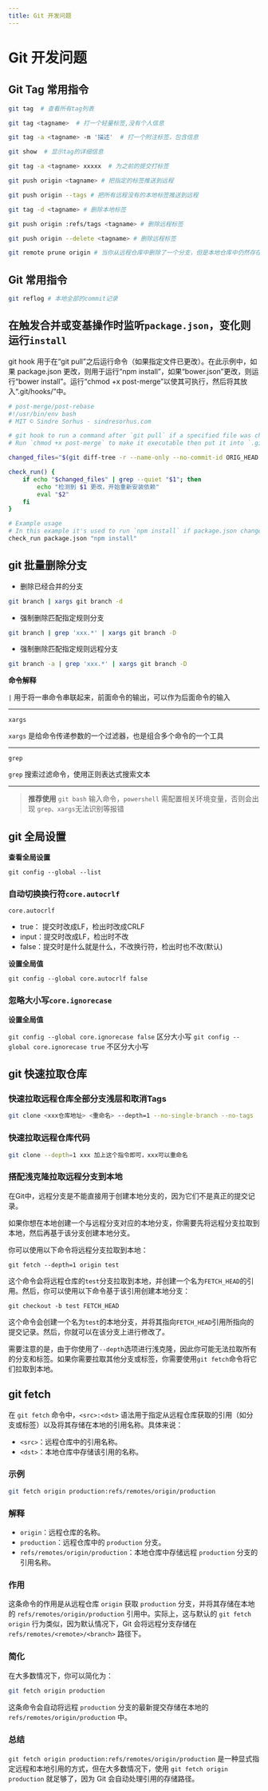 ```yaml
---
title: Git 开发问题
---
```


# Git 开发问题

## Git Tag 常用指令

```bash
git tag  # 查看所有tag列表

git tag <tagname>  # 打一个轻量标签,没有个人信息

git tag -a <tagname> -m '描述'  # 打一个附注标签，包含信息

git show  # 显示tag的详细信息

git tag -a <tagname> xxxxx  # 为之前的提交打标签 

git push origin <tagname> # 把指定的标签推送到远程

git push origin --tags # 把所有远程没有的本地标签推送到远程

git tag -d <tagname> # 删除本地标签

git push origin :refs/tags <tagname> # 删除远程标签

git push origin --delete <tagname> # 删除远程标签

git remote prune origin # 当你从远程仓库中删除了一个分支，但是本地仓库中仍然存在该分支的引用时，可以使用该命令将其清理掉。
```

## Git 常用指令

```bash
git reflog # 本地全部的commit记录
```

## 在触发合并或变基操作时监听`package.json`，变化则运行`install`

git hook 用于在“git pull”之后运行命令（如果指定文件已更改）。在此示例中，如果 package.json 更改，则用于运行“npm install”，如果“bower.json”更改，则运行“bower install”。运行“chmod +x post-merge”以使其可执行，然后将其放入“.git/hooks/”中。

```bash
# post-merge/post-rebase
#!/usr/bin/env bash
# MIT © Sindre Sorhus - sindresorhus.com

# git hook to run a command after `git pull` if a specified file was changed
# Run `chmod +x post-merge` to make it executable then put it into `.git/hooks/`.

changed_files="$(git diff-tree -r --name-only --no-commit-id ORIG_HEAD HEAD)"

check_run() {
	if echo "$changed_files" | grep --quiet "$1"; then
		echo "检测到 $1 更改，开始重新安装依赖"
		eval "$2"
	fi
}

# Example usage
# In this example it's used to run `npm install` if package.json changed
check_run package.json "npm install"
```

## git 批量删除分支

- 删除已经合并的分支

```bash
git branch | xargs git branch -d
```

- 强制删除匹配指定规则分支

```bash
git branch | grep 'xxx.*' | xargs git branch -D
```

- 强制删除匹配指定规则远程分支

```bash
git branch -a | grep 'xxx.*' | xargs git branch -D
```

**命令解释**

`|`  用于将一串命令串联起来，前面命令的输出，可以作为后面命令的输入

---

`xargs`

`xargs` 是给命令传递参数的一个过滤器，也是组合多个命令的一个工具

---

`grep`

`grep` 搜索过滤命令，使用正则表达式搜索文本

---

> **推荐使用** `git bash` 输入命令，`powershell` 需配置相关环境变量，否则会出现 `grep、xargs`无法识别等报错

## git 全局设置

**查看全局设置**

`git config --global --list`

### 自动切换换行符`core.autocrlf`

`core.autocrlf`
- true： 提交时改成LF，检出时改成CRLF
- input：提交时改成LF，检出时不改
- false：提交时是什么就是什么，不改换行符，检出时也不改(默认)

**设置全局值**

`git config --global core.autocrlf false`

### 忽略大小写`core.ignorecase`

**设置全局值**

`git config --global core.ignorecase false` 区分大小写
`git config --global core.ignorecase true` 不区分大小写

## git 快速拉取仓库

### 快速拉取远程仓库全部分支浅层和取消Tags

```bash
git clone <xxx仓库地址> <重命名> --depth=1 --no-single-branch --no-tags
```

### 快速拉取远程仓库代码

```bash
git clone --depth=1 xxx 加上这个指令即可，xxx可以重命名
```

### 搭配浅克隆拉取远程分支到本地

在Git中，远程分支是不能直接用于创建本地分支的，因为它们不是真正的提交记录。

如果你想在本地创建一个与远程分支对应的本地分支，你需要先将远程分支拉取到本地，然后再基于该分支创建本地分支。

你可以使用以下命令将远程分支拉取到本地：

`git fetch --depth=1 origin test`

这个命令会将远程仓库的`test`分支拉取到本地，并创建一个名为`FETCH_HEAD`的引用。然后，你可以使用以下命令基于该引用创建本地分支：

`git checkout -b test FETCH_HEAD`

这个命令会创建一个名为`test`的本地分支，并将其指向`FETCH_HEAD`引用所指向的提交记录。然后，你就可以在该分支上进行修改了。

需要注意的是，由于你使用了`--depth`选项进行浅克隆，因此你可能无法拉取所有的分支和标签。如果你需要拉取其他分支或标签，你需要使用`git fetch`命令将它们拉取到本地。

## git fetch

在 `git fetch` 命令中，`<src>:<dst>` 语法用于指定从远程仓库获取的引用（如分支或标签）以及将其存储在本地的引用名称。具体来说：

- `<src>`：远程仓库中的引用名称。
- `<dst>`：本地仓库中存储该引用的名称。

### 示例
```bash
git fetch origin production:refs/remotes/origin/production
```

### 解释
- `origin`：远程仓库的名称。
- `production`：远程仓库中的 `production` 分支。
- `refs/remotes/origin/production`：本地仓库中存储远程 `production` 分支的引用名称。

### 作用
这条命令的作用是从远程仓库 `origin` 获取 `production` 分支，并将其存储在本地的 `refs/remotes/origin/production` 引用中。实际上，这与默认的 `git fetch origin` 行为类似，因为默认情况下，Git 会将远程分支存储在 `refs/remotes/<remote>/<branch>` 路径下。

### 简化
在大多数情况下，你可以简化为：
```bash
git fetch origin production
```
这条命令会自动将远程 `production` 分支的最新提交存储在本地的 `refs/remotes/origin/production` 中。

### 总结
`git fetch origin production:refs/remotes/origin/production` 是一种显式指定远程和本地引用的方式，但在大多数情况下，使用 `git fetch origin production` 就足够了，因为 Git 会自动处理引用的存储路径。
